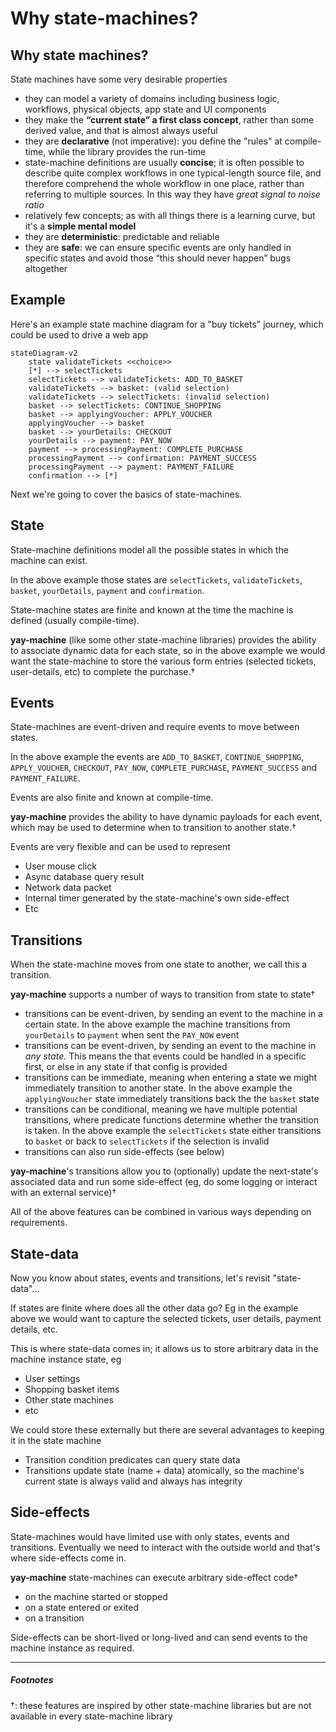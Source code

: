 # Why state-machines?

## Why state machines?

State machines have some very desirable properties

* they can model a variety of domains including business logic, workflows, physical objects, app state and UI components
* they make the **“current state” a first class concept**, rather than some derived value, and that is almost always useful
* they are **declarative** (not imperative): you define the "rules" at compile-time, while the library provides the run-time
* state-machine definitions are usually **concise**; it is often possible to describe quite complex workflows in one typical-length source file, and therefore comprehend the whole workflow in one place, rather than referring to multiple sources. In this way they have *great signal to noise ratio*
* relatively few concepts; as with all things there is a learning curve, but it's a **simple mental model**
* they are **deterministic**: predictable and reliable
* they are **safe**: we can ensure specific events are only handled in specific states and avoid those “this should never happen” bugs altogether

## Example

Here's an example state machine diagram for a "buy tickets" journey, which could be used to drive a web app

```mermaid
stateDiagram-v2 
    state validateTickets <<choice>>
    [*] --> selectTickets
    selectTickets --> validateTickets: ADD_TO_BASKET
    validateTickets --> basket: (valid selection)
    validateTickets --> selectTickets: (invalid selection)
    basket --> selectTickets: CONTINUE_SHOPPING
    basket --> applyingVoucher: APPLY_VOUCHER
    applyingVoucher --> basket
    basket --> yourDetails: CHECKOUT
    yourDetails --> payment: PAY_NOW
    payment --> processingPayment: COMPLETE_PURCHASE
    processingPayment --> confirmation: PAYMENT_SUCCESS
    processingPayment --> payment: PAYMENT_FAILURE
    confirmation --> [*]
```

Next we're going to cover the basics of state-machines.

## State

State-machine definitions model all the possible states in which the machine can exist. 

In the above example those states are `selectTickets`, `validateTickets`, `basket`, `yourDetails`, `payment` and `confirmation`.

State-machine states are finite and known at the time the machine is defined (usually compile-time).

**yay-machine** (like some other state-machine libraries) provides the ability to associate dynamic data for each state, so in the above example we would want the state-machine to store the various form entries (selected tickets, user-details, etc) to complete the purchase.†

## Events

State-machines are event-driven and require events to move between states.

In the above example the events are `ADD_TO_BASKET`, `CONTINUE_SHOPPING`, `APPLY_VOUCHER`, `CHECKOUT`, `PAY_NOW`, `COMPLETE_PURCHASE`, `PAYMENT_SUCCESS` and `PAYMENT_FAILURE`.

Events are also finite and known at compile-time.

**yay-machine** provides the ability to have dynamic payloads for each event, which may be used to determine when to transition to another state.†

Events are very flexible and can be used to represent

* User mouse click
* Async database query result
* Network data packet
* Internal timer generated by the state-machine's own side-effect
* Etc

## Transitions

When the state-machine moves from one state to another, we call this a transition.

**yay-machine** supports a number of ways to transition from state to state†

* transitions can be event-driven, by sending an event to the machine in a certain state. In the above example the machine transitions from `yourDetails` to `payment` when sent the `PAY_NOW` event
* transitions can be event-driven, by sending an event to the machine in *any state*. This means the that events could be handled in a specific first, or else in any state if that config is provided
* transitions can be immediate, meaning when entering a state we might immediately transition to another state. In the above example the `applyingVoucher` state immediately transitions back the the `basket` state
* transitions can be conditional, meaning we have multiple potential transitions, where predicate functions determine whether the transition is taken. In the above example the `selectTickets` state either transitions to `basket` or back to `selectTickets` if the selection is invalid
* transitions can also run side-effects (see below)

**yay-machine**'s transitions allow you to (optionally) update the next-state's associated data and run some side-effect (eg, do some logging or interact with an external service)†

All of the above features can be combined in various ways depending on requirements.

## State-data

Now you know about states, events and transitions, let's revisit "state-data"...

If states are finite where does all the other data go? Eg in the example above we would want to capture the selected tickets, user details, payment details, etc.

This is where state-data comes in; it allows us to store arbitrary data in the machine instance state, eg

* User settings
* Shopping basket items
* Other state machines
* etc

We could store these externally but there are several advantages to keeping it in the state machine

* Transition condition predicates can query state data
* Transitions update state (name + data) atomically, so the machine's current state is always valid and always has integrity

## Side-effects

State-machines would have limited use with only states, events and transitions. Eventually we need to interact with the outside world and that's where side-effects come in.

**yay-machine** state-machines can execute arbitrary side-effect code†

* on the machine started or stopped
* on a state entered or exited
* on a transition

Side-effects can be short-lived or long-lived and can send events to the machine instance as required.

---

##### Footnotes

†: these features are inspired by other state-machine libraries but are not available in every state-machine library
